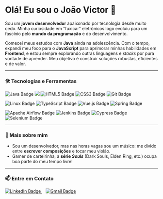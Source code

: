 # Olá! Eu sou o João Victor 👋

Sou um **jovem desenvolvedor** apaixonado por tecnologia desde muito cedo. Minha curiosidade em "fuxicar" eletrônicos logo evoluiu para um fascínio pelo **mundo da programação** e do desenvolvimento.

Comecei meus estudos com **Java** ainda na adolescência. Com o tempo, expandi meu foco para o **JavaScript** para aprimorar minhas habilidades em **Frontend**, e estou sempre explorando outras linguagens e *stacks* por pura vontade de aprender. Meu objetivo é construir soluções robustas, eficientes e de valor.

---

### 🛠️ Tecnologias e Ferramentas

<p align="left">
  <img src="https://img.shields.io/badge/Java-D14836?style=for-the-badge&logo=openjdk&logoColor=black" alt="Java Badge"/>
  <img src="https://img.shields.io/badge/JavaScript-323330?style=for-the-badge&logo=javascript&logoColor=F7DF1E" />
  <img src="https://img.shields.io/badge/HTML5-E34F26?style=for-the-badge&logo=html5&logoColor=white" alt="HTML5 Badge"/>
  <img src="https://img.shields.io/badge/CSS3-1572B6?style=for-the-badge&logo=css3&logoColor=white" alt="CSS3 Badge"/>
  <img src="https://img.shields.io/badge/Git-F05032?style=for-the-badge&logo=git&logoColor=white" alt="Git Badge"/>
</p>

<p align="left">
  <img src="https://img.shields.io/badge/Linux-000000?style=for-the-badge&logo=linux&logoColor=white" alt="Linux Badge"/>
  <img src="https://img.shields.io/badge/TypeScript-3178C6?style=for-the-badge&logo=typescript&logoColor=white" alt="TypeScript Badge"/>
  <img src="https://img.shields.io/badge/Vue.js-4FC08D?style=for-the-badge&logo=vue.js&logoColor=white" alt="Vue.js Badge"/>
  <img src="https://img.shields.io/badge/Spring-6DB33F?style=for-the-badge&logo=spring&logoColor=white" alt="Spring Badge"/>
</p>

<p align="left">
  <img src="https://img.shields.io/badge/Apache%20Airflow-017CEE?style=for-the-badge&logo=apacheairflow&logoColor=white" alt="Apache Airflow Badge"/>
  <img src="https://img.shields.io/badge/Jenkins-D24939?style=for-the-badge&logo=jenkins&logoColor=white" alt="Jenkins Badge"/>
  <img src="https://img.shields.io/badge/Cypress-17202C?style=for-the-badge&logo=cypress&logoColor=white" alt="Cypress Badge"/>
  <img src="https://img.shields.io/badge/Selenium-43B02A?style=for-the-badge&logo=selenium&logoColor=white" alt="Selenium Badge"/>
</p>

---

### 🚀 Mais sobre mim

* Sou um desenvolvedor, mas nas horas vagas sou um músico: me divido entre **escrever composições** e tocar meu violão.
* Gamer de carteirinha, a **série *Souls*** (Dark Souls, Elden Ring, etc.) ocupa boa parte do meu tempo livre!

---

### 📫 Entre em Contato

<p align="left">
  <a href="https://www.linkedin.com/in/jovalmeida/" target="_blank">
    <img src="https://img.shields.io/badge/LinkedIn-0077B5?style=for-the-badge&logo=linkedin&logoColor=white" alt="LinkedIn Badge"/>
  </a>
  &nbsp;&nbsp;
  <a href="mailto:joaoavictor2012@gmail.com">
    <img src="https://img.shields.io/badge/Gmail-D14836?style=for-the-badge&logo=gmail&logoColor=white" alt="Gmail Badge"/>
  </a>
</p>
